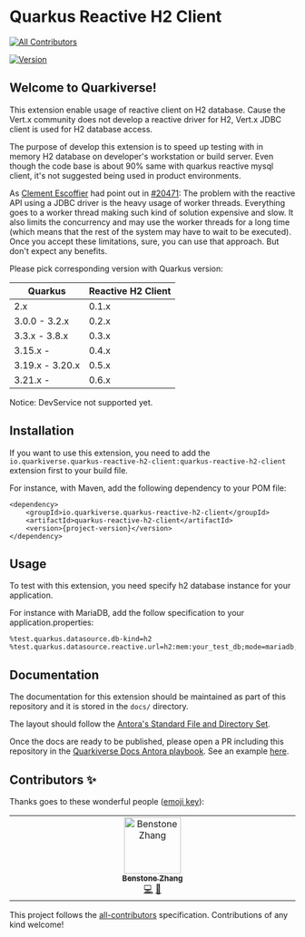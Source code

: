 # Quarkus Reactive H2 Client
<!-- ALL-CONTRIBUTORS-BADGE:START - Do not remove or modify this section -->
[![All Contributors](https://img.shields.io/badge/all_contributors-1-orange.svg?style=flat-square)](#contributors-)
<!-- ALL-CONTRIBUTORS-BADGE:END -->

[![Version](https://img.shields.io/maven-central/v/io.quarkiverse.quarkus-reactive-h2-client/quarkus-reactive-h2-client?logo=apache-maven&style=flat-square)](https://search.maven.org/artifact/io.quarkiverse.quarkus-reactive-h2-client/quarkus-reactive-h2-client)

## Welcome to Quarkiverse!

This extension enable usage of reactive client on H2 database. Cause the Vert.x community does not develop a reactive driver for H2, Vert.x JDBC client is used for H2 database access.

The purpose of develop this extension is to speed up testing with in memory H2 database on developer's workstation or build server. Even though the code base is about 90% same with quarkus reactive mysql client, it's not suggested being used in product environments.

As [Clement Escoffier](https://github.com/cescoffier) had point out in [#20471](https://github.com/quarkusio/quarkus/issues/20471#issuecomment-1386577186): The problem with the reactive API using a JDBC driver is the heavy usage of worker threads. Everything goes to a worker thread making such kind of solution expensive and slow. It also limits the concurrency and may use the worker threads for a long time (which means that the rest of the system may have to wait to be executed). Once you accept these limitations, sure, you can use that approach. But don't expect any benefits.

Please pick corresponding version with Quarkus version:

| Quarkus       | Reactive H2 Client |
|---------------|--------------------|
| 2.x           | 0.1.x              |
| 3.0.0 - 3.2.x | 0.2.x              |
| 3.3.x - 3.8.x | 0.3.x              |
| 3.15.x -      | 0.4.x              |
|3.19.x - 3.20.x |0.5.x              |
|3.21.x -       |0.6.x               |

Notice: DevService not supported yet.

## Installation

If you want to use this extension, you need to add the `io.quarkiverse.quarkus-reactive-h2-client:quarkus-reactive-h2-client` extension first to your build file.

For instance, with Maven, add the following dependency to your POM file:

```
<dependency>
    <groupId>io.quarkiverse.quarkus-reactive-h2-client</groupId>
    <artifactId>quarkus-reactive-h2-client</artifactId>
    <version>{project-version}</version>
</dependency>
```

## Usage

To test with this extension, you need specify h2 database instance for your application.

For instance with MariaDB, add the follow specification to your application.properties:

```
%test.quarkus.datasource.db-kind=h2
%test.quarkus.datasource.reactive.url=h2:mem:your_test_db;mode=mariadb;your_other_test_config
```

## Documentation

The documentation for this extension should be maintained as part of this repository and it is stored in the `docs/` directory.

The layout should follow the [Antora's Standard File and Directory Set](https://docs.antora.org/antora/2.3/standard-directories/).

Once the docs are ready to be published, please open a PR including this repository in the [Quarkiverse Docs Antora playbook](https://github.com/quarkiverse/quarkiverse-docs/blob/main/antora-playbook.yml#L7). See an example [here](https://github.com/quarkiverse/quarkiverse-docs/pull/1).

## Contributors ✨

Thanks goes to these wonderful people ([emoji key](https://allcontributors.org/docs/en/emoji-key)):

<!-- ALL-CONTRIBUTORS-LIST:START - Do not remove or modify this section -->
<!-- prettier-ignore-start -->
<!-- markdownlint-disable -->
<table>
  <tbody>
    <tr>
      <td align="center" valign="top" width="14.28%"><a href="https://github.com/benstonezhang"><img src="https://avatars.githubusercontent.com/u/9375502?v=4?s=100" width="100px;" alt="Benstone Zhang"/><br /><sub><b>Benstone Zhang</b></sub></a><br /><a href="https://github.com/quarkiverse/quarkus-reactive-h2-client/commits?author=benstonezhang" title="Code">💻</a> <a href="#maintenance-benstonezhang" title="Maintenance">🚧</a></td>
    </tr>
  </tbody>
</table>

<!-- markdownlint-restore -->
<!-- prettier-ignore-end -->

<!-- ALL-CONTRIBUTORS-LIST:END -->

This project follows the [all-contributors](https://github.com/all-contributors/all-contributors) specification. Contributions of any kind welcome!
